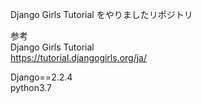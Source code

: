 Django Girls Tutorial をやりましたリポジトリ  

参考  
Django Girls Tutorial  
https://tutorial.djangogirls.org/ja/  

Django==2.2.4  
python3.7  
